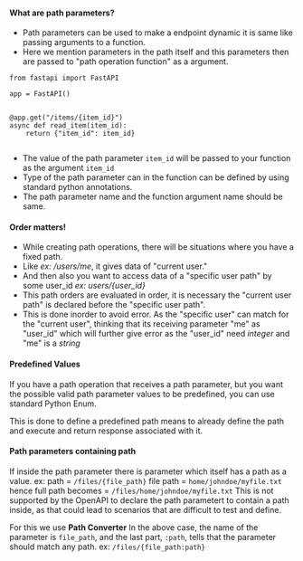 #### What are path parameters?
- Path parameters can be used to make a endpoint dynamic it is same like passing arguments to a function.
- Here we mention parameters in the path itself and this parameters then are passed to "path operation function" as a argument.
```
from fastapi import FastAPI

app = FastAPI()


@app.get("/items/{item_id}")
async def read_item(item_id):
    return {"item_id": item_id}
    
```
- The value of the path parameter `item_id` will be passed to your function as the argument `item_id`
- Type of the path parameter can in the function can be defined by using standard python annotations.
- The path parameter name and the function argument name should be same.


#### Order matters!
- While creating path operations, there will be situations where you have a fixed path.
- Like *ex: /users/me*, it gives data of "current user."
- And then also you want to access data of a "specific user path" by some user_id *ex: users/{user_id}*
- This path orders are evaluated in order, it is necessary the "current user path" is declared before the "specific user path".
- This is done inorder to avoid error. As the "specific user" can match for the "current user", thinking that its receiving parameter "me" as "user_id" which will further give error as the "user_id" need *integer* and "me" is a *string*

#### Predefined Values
If you have a path operation that receives a path parameter, but you want the possible valid path parameter values to be predefined, you can use standard Python Enum.

This is done to define a predefined path means to already define the path and execute and return response associated with it.

#### Path parameters containing path
If inside the path parameter there is parameter which itself has a path as a value.
ex: path = `/files/{file_path}`
file path = `home/johndoe/myfile.txt`
hence full path becomes = `/files/home/johndoe/myfile.txt`
This is not supported by the OpenAPI to declare the path parametert to contain a path inside, as that could lead to scenarios that are difficult to test and define.

For this we use **Path Converter**
In the above case, the name of the parameter is `file_path`, and the last part, `:path`, tells that the parameter should match any path.
ex: `/files/{file_path:path}`
